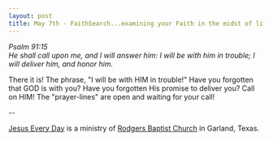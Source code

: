 ```yaml
---
layout: post
title: May 7th - FaithSearch...examining your Faith in the midst of life's
---
```


_Psalm 91:15  
He shall call upon me, and I will answer him: I will be with him in
trouble; I will deliver him, and honor him._

There it is! The phrase, "I will be with HIM in trouble!" Have you
forgotten that GOD is with you? Have you forgotten His promise to
deliver you? Call on HIM! The "prayer-lines" are open and waiting for
your call!

 --

<a href=http://jesuseveryday.net>Jesus Every Day</a> is a ministry of <a href=http://rodgersbaptist.net>Rodgers Baptist Church</a> in Garland, Texas.
